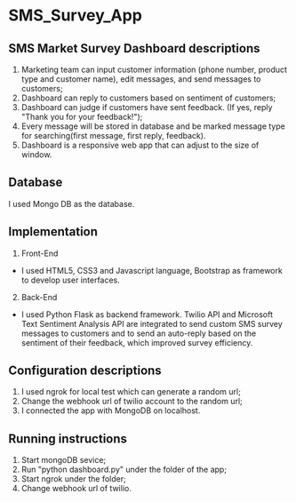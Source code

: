 # SMS_Survey_App

## SMS Market Survey Dashboard descriptions

1. Marketing team can input customer information (phone number, product type and customer name), edit messages, and send messages to customers;
2. Dashboard can reply to customers based on sentiment of customers;
3. Dashboard can judge if customers have sent feedback. (If yes, reply "Thank you for your feedback!");
4. Every message will be stored in database and be marked message type for searching(first message, first reply, feedback).
5. Dashboard is a responsive web app that can adjust to the size of window.

## Database

I used Mongo DB as the database.

## Implementation

1. Front-End
- I used HTML5, CSS3 and Javascript language, Bootstrap as framework to develop user interfaces.

2. Back-End
- I used Python Flask as backend framework. Twilio API and Microsoft Text Sentiment Analysis API are integrated to send custom SMS survey messages to customers and to send an auto-reply based on the sentiment of their feedback, which improved survey efficiency.

## Configuration descriptions

1. I used ngrok for local test which can generate a random url;
2. Change the webhook url of twilio account to the random url;
3. I connected the app with MongoDB on localhost.

## Running instructions

1. Start mongoDB sevice;
2. Run "python dashboard.py" under the folder of the app;
3. Start ngrok under the folder;
4. Change webhook url of twilio.
